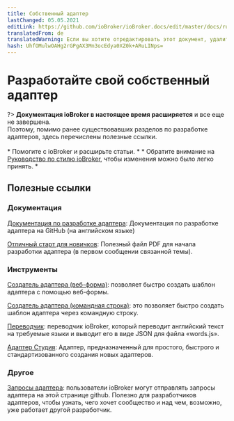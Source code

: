 ```yaml
---
title: Собственный адаптер
lastChanged: 05.05.2021
editLink: https://github.com/ioBroker/ioBroker.docs/edit/master/docs/ru/dev/adapterdev.md
translatedFrom: de
translatedWarning: Если вы хотите отредактировать этот документ, удалите поле «translationFrom», в противном случае этот документ будет снова автоматически переведен
hash: UhfOMulwOAHg2rGPgAX3Mn3ocEdya0XZ0k+ARuLINps=
---
```

# Разработайте свой собственный адаптер
?> **Документация ioBroker в настоящее время расширяется** и все еще не завершена.<br> Поэтому, помимо ранее существовавших разделов по разработке адаптеров, здесь перечислены полезные ссылки.<br><br> * Помогите с ioBroker и расширьте статьи. * * Обратите внимание на [Руководство по стилю ioBroker](https://www.iobroker.net/#de/documentation/community/styleguidedoc.md), чтобы изменения можно было легко принять. *

## Полезные ссылки
### Документация
[Документация по разработке адаптера](https://github.com/ioBroker/ioBroker.docs/blob/master/docs/en/dev/adapterdev.md): Документация по разработке адаптера на GitHub (на английском языке)

[Отличный старт для новичков](https://forum.iobroker.net/topic/12663/adapter-entwicklung-kick-start-f%C3%BCr-neulinge): Полезный файл PDF для начала разработки адаптера (в первом сообщении связанной темы).

### Инструменты
[Создатель адаптера (веб-форма)](https://adapter-creator.iobroker.in/): позволяет быстро создать шаблон адаптера с помощью веб-формы.

[Создатель адаптера (командная строка)](https://forum.iobroker.net/topic/17200/aufruf-iobroker-adapter-creator-testen): это позволяет быстро создать шаблон адаптера через командную строку.

[Переводчик](https://translator.iobroker.in/): переводчик ioBroker, который переводит английский текст на требуемые языки и выводит его в виде JSON для файла «words.js».

[Адаптер Студия](https://github.com/Jey-Cee/ioBroker.adapter-studio): Адаптер, предназначенный для простого, быстрого и стандартизованного создания новых адаптеров.

### Другое
[Запросы адаптера](https://github.com/ioBroker/AdapterRequests/issues?page=1&q=is%3Aissue+is%3Aopen): пользователи ioBroker могут отправлять запросы адаптера на этой странице github. Полезно для разработчиков адаптеров, чтобы узнать, чего хочет сообщество и над чем, возможно, уже работает другой разработчик.